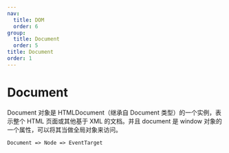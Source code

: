 ```yaml
---
nav:
  title: DOM
  order: 6
group:
  title: Document
  order: 5
title: Document
order: 1
---
```


# Document

Document 对象是 HTMLDocument（继承自 Document 类型）的一个实例，表示整个 HTML 页面或其他基于 XML 的文档。并且 document 是 window 对象的一个属性，可以将其当做全局对象来访问。

```
Document => Node => EventTarget
```
